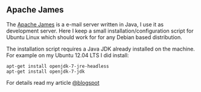 Apache James
--

The [Apache James](http://james.apache.org/) is a e-mail server written in Java, I use it as development server. Here
I keep a small installation/configuration script for Ubuntu Linux which should work for for any Debian based distribution.

The installation script requires a Java JDK already installed on the machine. For example on my Ubuntu 12.04 LTS I did install:

    apt-get install openjdk-7-jre-headless
    apt-get install openjdk-7-jdk

For details read my article [@blogspot](http://shortfastgood.blogspot.com/2012/01/e-mail-server-for-development.html)